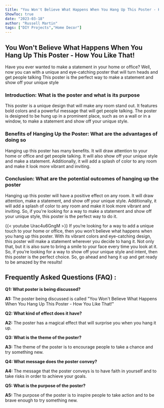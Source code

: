 ```yaml
---
title: "You Won't Believe What Happens When You Hang Up This Poster - How You Like That!"
ShowToc: true 
date: "2023-03-18"
author: "Russell Martin" 
tags: ["DIY Projects","Home Decor"]
---
```

## You Won't Believe What Happens When You Hang Up This Poster - How You Like That!

Have you ever wanted to make a statement in your home or office? Well, now you can with a unique and eye-catching poster that will turn heads and get people talking This poster is the perfect way to make a statement and show off your unique style

### Introduction: What is the poster and what is its purpose

This poster is a unique design that will make any room stand out. It features bold colors and a powerful message that will get people talking. The poster is designed to be hung up in a prominent place, such as on a wall or in a window, to make a statement and show off your unique style.

### Benefits of Hanging Up the Poster: What are the advantages of doing so

Hanging up this poster has many benefits. It will draw attention to your home or office and get people talking. It will also show off your unique style and make a statement. Additionally, it will add a splash of color to any room and make it look more vibrant and inviting.

### Conclusion: What are the potential outcomes of hanging up the poster

Hanging up this poster will have a positive effect on any room. It will draw attention, make a statement, and show off your unique style. Additionally, it will add a splash of color to any room and make it look more vibrant and inviting. So, if you're looking for a way to make a statement and show off your unique style, this poster is the perfect way to do it.

{{< youtube Urac4u6GngM >}} 
If you’re looking for a way to add a unique touch to your home or office, then you won’t believe what happens when you hang up this poster. With its vibrant colors and eye-catching design, this poster will make a statement wherever you decide to hang it. Not only that, but it is also sure to bring a smile to your face every time you look at it. So, if you’re looking for a way to show off your unique style and intent, then this poster is the perfect choice. So, go ahead and hang it up and get ready to be amazed by the results!

## Frequently Asked Questions (FAQ) :
**Q1: What poster is being discussed?**

**A1:** The poster being discussed is called "You Won't Believe What Happens When You Hang Up This Poster - How You Like That!"

**Q2: What kind of effect does it have?**

**A2:** The poster has a magical effect that will surprise you when you hang it up.

**Q3: What is the theme of the poster?**

**A3:** The theme of the poster is to encourage people to take a chance and try something new.

**Q4: What message does the poster convey?**

**A4:** The message that the poster conveys is to have faith in yourself and to take risks in order to achieve your goals.

**Q5: What is the purpose of the poster?**

**A5:** The purpose of the poster is to inspire people to take action and to be brave enough to try something new.



